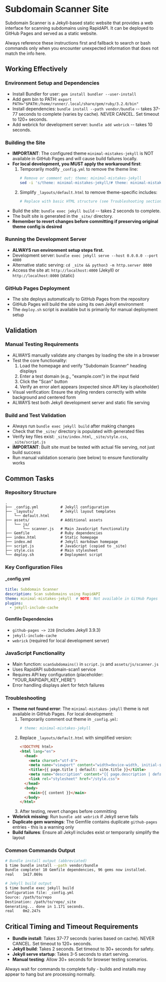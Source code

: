 # Subdomain Scanner Site

Subdomain Scanner is a Jekyll-based static website that provides a web interface for scanning subdomains using RapidAPI. It can be deployed to GitHub Pages and served as a static website.

Always reference these instructions first and fallback to search or bash commands only when you encounter unexpected information that does not match the info here.

## Working Effectively

### Environment Setup and Dependencies
- Install Bundler for user: `gem install bundler --user-install`
- Add gem bin to PATH: `export PATH="$PATH:/home/runner/.local/share/gem/ruby/3.2.0/bin"`
- Install dependencies: `bundle install --path vendor/bundle` -- takes 37-77 seconds to complete (varies by cache). NEVER CANCEL. Set timeout to 120+ seconds.
- Add webrick for development server: `bundle add webrick` -- takes 10 seconds.

### Building the Site
- **IMPORTANT**: The configured theme `minimal-mistakes-jekyll` is NOT available in GitHub Pages and will cause build failures locally.
- **For local development, you MUST apply the workaround first**:
  1. Temporarily modify `_config.yml` to remove the theme line:
     ```bash
     # Remove or comment out: theme: minimal-mistakes-jekyll
     sed -i 's/theme: minimal-mistakes-jekyll/# theme: minimal-mistakes-jekyll/' _config.yml
     ```
  2. Simplify `_layouts/default.html` to remove theme-specific includes:
     ```bash
     # Replace with basic HTML structure (see Troubleshooting section for details)
     ```
- Build the site: `bundle exec jekyll build` -- takes 2 seconds to complete.
- The built site is generated in the `_site/` directory.
- **Remember to revert changes before committing if preserving original theme config is desired**

### Running the Development Server
- **ALWAYS run environment setup steps first.**
- Development server: `bundle exec jekyll serve --host 0.0.0.0 --port 4000`
- Alternative static serving: `cd _site && python3 -m http.server 8000`
- Access the site at: `http://localhost:4000` (Jekyll) or `http://localhost:8000` (static)

### GitHub Pages Deployment
- The site deploys automatically to GitHub Pages from the repository
- GitHub Pages will build the site using its own Jekyll environment
- The `deploy.sh` script is available but is primarily for manual deployment setup

## Validation

### Manual Testing Requirements
- ALWAYS manually validate any changes by loading the site in a browser
- Test the core functionality:
  1. Load the homepage and verify "Subdomain Scanner" heading displays
  2. Enter a test domain (e.g., "example.com") in the input field
  3. Click the "Scan" button
  4. Verify an error alert appears (expected since API key is placeholder)
- Visual verification: Ensure the styling renders correctly with white background and centered form
- ALWAYS test both Jekyll development server and static file serving

### Build and Test Validation
- Always run `bundle exec jekyll build` after making changes
- Check that the `_site/` directory is populated with generated files
- Verify key files exist: `_site/index.html`, `_site/style.css`, `_site/script.js`
- **IMPORTANT**: Built site must be tested with actual file serving, not just build success
- Run manual validation scenario (see below) to ensure functionality works

## Common Tasks

### Repository Structure
```
.
├── _config.yml          # Jekyll configuration
├── _layouts/            # Jekyll layout templates
│   └── default.html
├── assets/              # Additional assets
│   └── js/
│       └── scanner.js   # Main JavaScript functionality
├── Gemfile              # Ruby dependencies
├── index.html           # Static homepage
├── index.md             # Jekyll markdown homepage
├── script.js            # JavaScript (copied to _site)
├── style.css            # Main stylesheet
└── deploy.sh            # Deployment script
```

### Key Configuration Files

#### _config.yml
```yaml
title: Subdomain Scanner
description: Scan subdomains using RapidAPI
theme: minimal-mistakes-jekyll  # NOTE: Not available in GitHub Pages
plugins:
  - jekyll-include-cache
```

#### Gemfile Dependencies
- `github-pages ~> 228` (includes Jekyll 3.9.3)
- `jekyll-include-cache`
- `webrick` (required for local development server)

### JavaScript Functionality
- Main function: `scanSubdomains()` in `script.js` and `assets/js/scanner.js`
- Uses RapidAPI subdomain-scan1 service
- Requires API key configuration (placeholder: "YOUR_RAPIDAPI_KEY_HERE")
- Error handling displays alert for fetch failures

### Troubleshooting
- **Theme not found error**: The `minimal-mistakes-jekyll` theme is not available in GitHub Pages. For local development:
  1. Temporarily comment out theme in `_config.yml`:
     ```yaml
     # theme: minimal-mistakes-jekyll
     ```
  2. Replace `_layouts/default.html` with simplified version:
     ```html
     <!DOCTYPE html>
     <html lang="en">
       <head>
         <meta charset="utf-8">
         <meta name="viewport" content="width=device-width, initial-scale=1">
         <title>{{ page.title | default: site.title }}</title>
         <meta name="description" content="{{ page.description | default: site.description }}">
         <link rel="stylesheet" href="/style.css">
       </head>
       <body>
         <main>{{ content }}</main>
       </body>
     </html>
     ```
  3. After testing, revert changes before committing
- **Webrick missing**: Run `bundle add webrick` if Jekyll serve fails
- **Duplicate gem warnings**: The Gemfile contains duplicate `github-pages` entries - this is a warning only
- **Build failures**: Ensure all Jekyll includes exist or temporarily simplify the layout

### Common Commands Output
```bash
# Bundle install output (abbreviated)
$ time bundle install --path vendor/bundle
Bundle complete! 10 Gemfile dependencies, 96 gems now installed.
real    1m17.069s

# Jekyll build output
$ time bundle exec jekyll build
Configuration file: _config.yml
Source: /path/to/repo
Destination: /path/to/repo/_site
Generating... done in 1.171 seconds.
real    0m2.247s
```

## Critical Timing and Timeout Requirements

- **Bundle install**: Takes 37-77 seconds (varies based on cache). NEVER CANCEL. Set timeout to 120+ seconds.
- **Jekyll build**: Takes 2 seconds. Set timeout to 30+ seconds for safety.
- **Jekyll serve startup**: Takes 3-5 seconds to start serving.
- **Manual testing**: Allow 30+ seconds for browser testing scenarios.

Always wait for commands to complete fully - builds and installs may appear to hang but are processing normally.